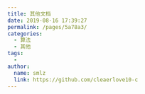 ```yaml
---
title: 其他文档
date: 2019-08-16 17:39:27
permalink: /pages/5a78a3/
categories:
  - 算法
  - 其他
tags:
  - 
author: 
  name: smlz
  link: https://github.com/cleaerlove10-c
---
```

